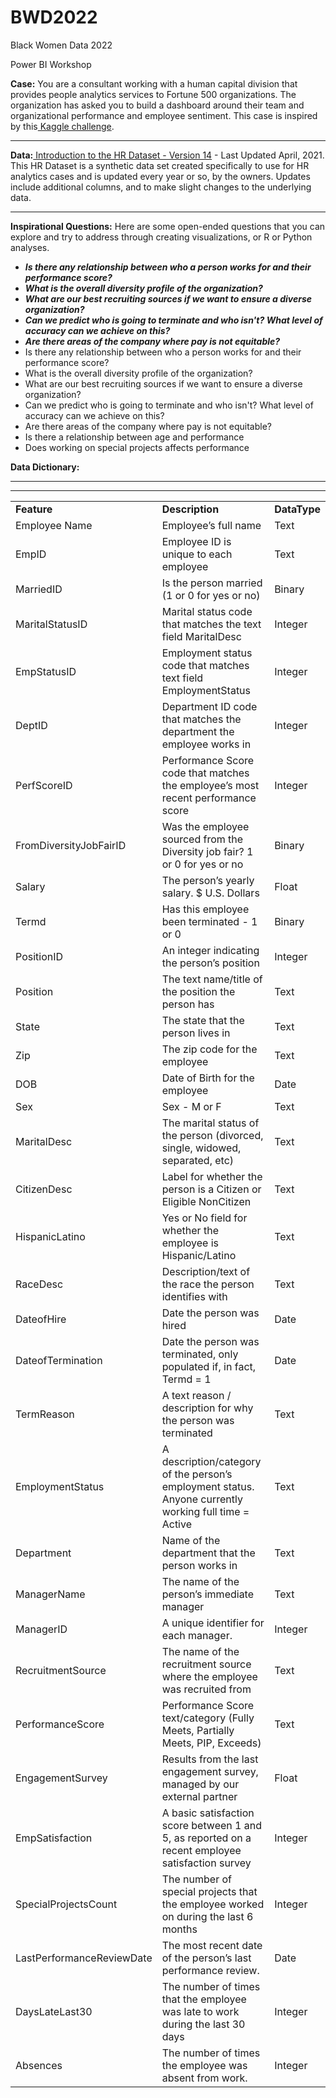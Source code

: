 # BWD2022

Black Women Data 2022

Power BI Workshop

 

**Case:** You are a consultant working with a human capital division that provides people analytics services to Fortune 500 organizations. The organization has asked you to build a dashboard around their team and organizational performance and employee sentiment. This case is inspired by this[ Kaggle challenge](https://www.kaggle.com/datasets/rhuebner/human-resources-data-set).

** **

**Data:**[ Introduction to the HR Dataset - Version 14](https://rpubs.com/rhuebner/hrd_cb_v14)  - Last Updated April, 2021. This HR Dataset is a synthetic data set created specifically to use for HR analytics cases and is updated every year or so, by the owners. Updates include additional columns, and to make slight changes to the underlying data.

** **

**Inspirational Questions:** Here are some open-ended questions that you can explore and try to address through creating visualizations, or R or Python analyses.



*  **_Is there any relationship between who a person works for and their performance score?_**
*  **_What is the overall diversity profile of the organization?_**
*  **_What are our best recruiting sources if we want to ensure a diverse organization?_**
*  **_Can we predict who is going to terminate and who isn't? What level of accuracy can we achieve on this?_**
*  **_Are there areas of the company where pay is not equitable?_**
*  Is there any relationship between who a person works for and their performance score?
*  What is the overall diversity profile of the organization?
*  What are our best recruiting sources if we want to ensure a diverse organization?
*  Can we predict who is going to terminate and who isn't? What level of accuracy can we achieve on this?
*  Are there areas of the company where pay is not equitable?
*  Is there a relationship between age and performance
*  Does working on special projects affects performance

 

**Data Dictionary:**

** **

** **


<table>
  <tr>
   <td><strong>Feature</strong>
   </td>
   <td><strong>Description</strong>
   </td>
   <td><strong>DataType</strong>
   </td>
  </tr>
  <tr>
   <td>Employee Name
   </td>
   <td>Employee’s full name
   </td>
   <td>Text
   </td>
  </tr>
  <tr>
   <td>EmpID
   </td>
   <td>Employee ID is unique to each employee
   </td>
   <td>Text
   </td>
  </tr>
  <tr>
   <td>MarriedID
   </td>
   <td>Is the person married (1 or 0 for yes or no)
   </td>
   <td>Binary
   </td>
  </tr>
  <tr>
   <td>MaritalStatusID
   </td>
   <td>Marital status code that matches the text field MaritalDesc
   </td>
   <td>Integer
   </td>
  </tr>
  <tr>
   <td>EmpStatusID
   </td>
   <td>Employment status code that matches text field EmploymentStatus
   </td>
   <td>Integer
   </td>
  </tr>
  <tr>
   <td>DeptID
   </td>
   <td>Department ID code that matches the department the employee works in
   </td>
   <td>Integer
   </td>
  </tr>
  <tr>
   <td>PerfScoreID
   </td>
   <td>Performance Score code that matches the employee’s most recent performance score
   </td>
   <td>Integer
   </td>
  </tr>
  <tr>
   <td>FromDiversityJobFairID
   </td>
   <td>Was the employee sourced from the Diversity job fair? 1 or 0 for yes or no
   </td>
   <td>Binary
   </td>
  </tr>
  <tr>
   <td>Salary
   </td>
   <td>The person’s yearly salary. $ U.S. Dollars
   </td>
   <td>Float
   </td>
  </tr>
  <tr>
   <td>Termd
   </td>
   <td>Has this employee been terminated - 1 or 0
   </td>
   <td>Binary
   </td>
  </tr>
  <tr>
   <td>PositionID
   </td>
   <td>An integer indicating the person’s position
   </td>
   <td>Integer
   </td>
  </tr>
  <tr>
   <td>Position
   </td>
   <td>The text name/title of the position the person has
   </td>
   <td>Text
   </td>
  </tr>
  <tr>
   <td>State
   </td>
   <td>The state that the person lives in
   </td>
   <td>Text
   </td>
  </tr>
  <tr>
   <td>Zip
   </td>
   <td>The zip code for the employee
   </td>
   <td>Text
   </td>
  </tr>
  <tr>
   <td>DOB
   </td>
   <td>Date of Birth for the employee
   </td>
   <td>Date
   </td>
  </tr>
  <tr>
   <td>Sex
   </td>
   <td>Sex - M or F
   </td>
   <td>Text
   </td>
  </tr>
  <tr>
   <td>MaritalDesc
   </td>
   <td>The marital status of the person (divorced, single, widowed, separated, etc)
   </td>
   <td>Text
   </td>
  </tr>
  <tr>
   <td>CitizenDesc
   </td>
   <td>Label for whether the person is a Citizen or Eligible NonCitizen
   </td>
   <td>Text
   </td>
  </tr>
  <tr>
   <td>HispanicLatino
   </td>
   <td>Yes or No field for whether the employee is Hispanic/Latino
   </td>
   <td>Text
   </td>
  </tr>
  <tr>
   <td>RaceDesc
   </td>
   <td>Description/text of the race the person identifies with
   </td>
   <td>Text
   </td>
  </tr>
  <tr>
   <td>DateofHire
   </td>
   <td>Date the person was hired
   </td>
   <td>Date
   </td>
  </tr>
  <tr>
   <td>DateofTermination
   </td>
   <td>Date the person was terminated, only populated if, in fact, Termd = 1
   </td>
   <td>Date
   </td>
  </tr>
  <tr>
   <td>TermReason
   </td>
   <td>A text reason / description for why the person was terminated
   </td>
   <td>Text
   </td>
  </tr>
  <tr>
   <td>EmploymentStatus
   </td>
   <td>A description/category of the person’s employment status. Anyone currently working full time = Active
   </td>
   <td>Text
   </td>
  </tr>
  <tr>
   <td>Department
   </td>
   <td>Name of the department that the person works in
   </td>
   <td>Text
   </td>
  </tr>
  <tr>
   <td>ManagerName
   </td>
   <td>The name of the person’s immediate manager
   </td>
   <td>Text
   </td>
  </tr>
  <tr>
   <td>ManagerID
   </td>
   <td>A unique identifier for each manager.
   </td>
   <td>Integer
   </td>
  </tr>
  <tr>
   <td>RecruitmentSource
   </td>
   <td>The name of the recruitment source where the employee was recruited from
   </td>
   <td>Text
   </td>
  </tr>
  <tr>
   <td>PerformanceScore
   </td>
   <td>Performance Score text/category (Fully Meets, Partially Meets, PIP, Exceeds)
   </td>
   <td>Text
   </td>
  </tr>
  <tr>
   <td>EngagementSurvey
   </td>
   <td>Results from the last engagement survey, managed by our external partner
   </td>
   <td>Float
   </td>
  </tr>
  <tr>
   <td>EmpSatisfaction
   </td>
   <td>A basic satisfaction score between 1 and 5, as reported on a recent employee satisfaction survey
   </td>
   <td>Integer
   </td>
  </tr>
  <tr>
   <td>SpecialProjectsCount
   </td>
   <td>The number of special projects that the employee worked on during the last 6 months
   </td>
   <td>Integer
   </td>
  </tr>
  <tr>
   <td>LastPerformanceReviewDate
   </td>
   <td>The most recent date of the person’s last performance review.
   </td>
   <td>Date
   </td>
  </tr>
  <tr>
   <td>DaysLateLast30
   </td>
   <td>The number of times that the employee was late to work during the last 30 days
   </td>
   <td>Integer
   </td>
  </tr>
  <tr>
   <td>Absences
   </td>
   <td>The number of times the employee was absent from work.
   </td>
   <td>Integer
   </td>
  </tr>
</table>

